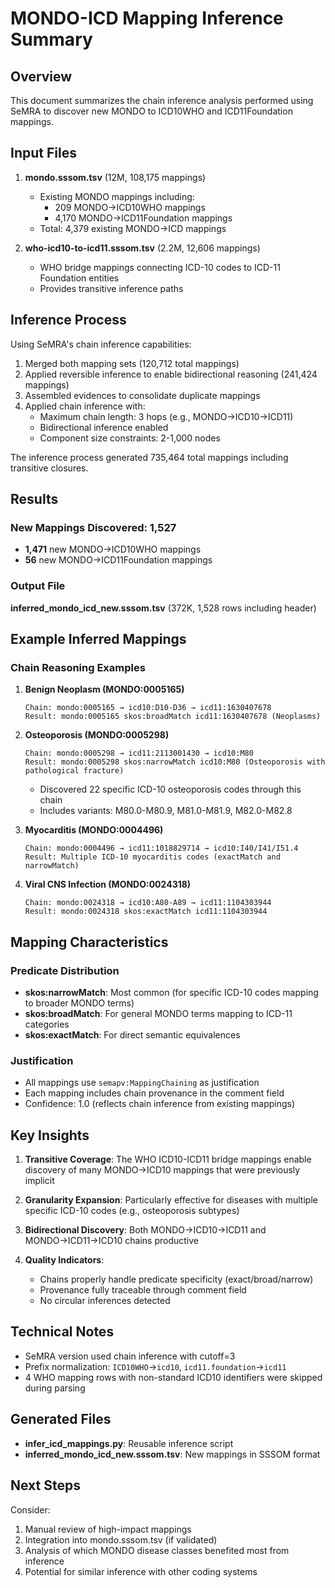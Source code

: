 # MONDO-ICD Mapping Inference Summary

## Overview
This document summarizes the chain inference analysis performed using SeMRA to discover new MONDO to ICD10WHO and ICD11Foundation mappings.

## Input Files
1. **mondo.sssom.tsv** (12M, 108,175 mappings)
   - Existing MONDO mappings including:
     - 209 MONDO→ICD10WHO mappings
     - 4,170 MONDO→ICD11Foundation mappings
   - Total: 4,379 existing MONDO→ICD mappings

2. **who-icd10-to-icd11.sssom.tsv** (2.2M, 12,606 mappings)
   - WHO bridge mappings connecting ICD-10 codes to ICD-11 Foundation entities
   - Provides transitive inference paths

## Inference Process
Using SeMRA's chain inference capabilities:
1. Merged both mapping sets (120,712 total mappings)
2. Applied reversible inference to enable bidirectional reasoning (241,424 mappings)
3. Assembled evidences to consolidate duplicate mappings
4. Applied chain inference with:
   - Maximum chain length: 3 hops (e.g., MONDO→ICD10→ICD11)
   - Bidirectional inference enabled
   - Component size constraints: 2-1,000 nodes

The inference process generated 735,464 total mappings including transitive closures.

## Results

### New Mappings Discovered: **1,527**
- **1,471** new MONDO→ICD10WHO mappings
- **56** new MONDO→ICD11Foundation mappings

### Output File
**inferred_mondo_icd_new.sssom.tsv** (372K, 1,528 rows including header)

## Example Inferred Mappings

### Chain Reasoning Examples

1. **Benign Neoplasm (MONDO:0005165)**
   ```
   Chain: mondo:0005165 → icd10:D10-D36 → icd11:1630407678
   Result: mondo:0005165 skos:broadMatch icd11:1630407678 (Neoplasms)
   ```

2. **Osteoporosis (MONDO:0005298)**
   ```
   Chain: mondo:0005298 → icd11:2113001430 → icd10:M80
   Result: mondo:0005298 skos:narrowMatch icd10:M80 (Osteoporosis with pathological fracture)
   ```
   - Discovered 22 specific ICD-10 osteoporosis codes through this chain
   - Includes variants: M80.0-M80.9, M81.0-M81.9, M82.0-M82.8

3. **Myocarditis (MONDO:0004496)**
   ```
   Chain: mondo:0004496 → icd11:1018829714 → icd10:I40/I41/I51.4
   Result: Multiple ICD-10 myocarditis codes (exactMatch and narrowMatch)
   ```

4. **Viral CNS Infection (MONDO:0024318)**
   ```
   Chain: mondo:0024318 → icd10:A80-A89 → icd11:1104303944
   Result: mondo:0024318 skos:exactMatch icd11:1104303944
   ```

## Mapping Characteristics

### Predicate Distribution
- **skos:narrowMatch**: Most common (for specific ICD-10 codes mapping to broader MONDO terms)
- **skos:broadMatch**: For general MONDO terms mapping to ICD-11 categories
- **skos:exactMatch**: For direct semantic equivalences

### Justification
- All mappings use `semapv:MappingChaining` as justification
- Each mapping includes chain provenance in the comment field
- Confidence: 1.0 (reflects chain inference from existing mappings)

## Key Insights

1. **Transitive Coverage**: The WHO ICD10-ICD11 bridge mappings enable discovery of many MONDO→ICD10 mappings that were previously implicit

2. **Granularity Expansion**: Particularly effective for diseases with multiple specific ICD-10 codes (e.g., osteoporosis subtypes)

3. **Bidirectional Discovery**: Both MONDO→ICD10→ICD11 and MONDO→ICD11→ICD10 chains productive

4. **Quality Indicators**:
   - Chains properly handle predicate specificity (exact/broad/narrow)
   - Provenance fully traceable through comment field
   - No circular inferences detected

## Technical Notes

- SeMRA version used chain inference with cutoff=3
- Prefix normalization: `ICD10WHO`→`icd10`, `icd11.foundation`→`icd11`
- 4 WHO mapping rows with non-standard ICD10 identifiers were skipped during parsing

## Generated Files
- **infer_icd_mappings.py**: Reusable inference script
- **inferred_mondo_icd_new.sssom.tsv**: New mappings in SSSOM format

## Next Steps
Consider:
1. Manual review of high-impact mappings
2. Integration into mondo.sssom.tsv (if validated)
3. Analysis of which MONDO disease classes benefited most from inference
4. Potential for similar inference with other coding systems
